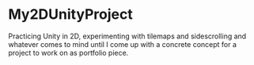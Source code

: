 # My2DUnityProject
Practicing Unity in 2D, experimenting with tilemaps and sidescrolling and whatever comes to mind until I come up with a concrete concept for a project to work on as portfolio piece.
